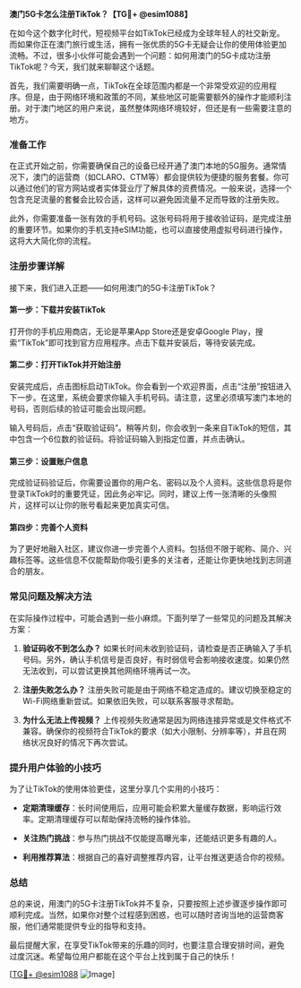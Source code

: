 **澳门5G卡怎么注册TikTok？【TG💪+ @esim1088】**

在如今这个数字化时代，短视频平台如TikTok已经成为全球年轻人的社交新宠。而如果你正在澳门旅行或生活，拥有一张优质的5G卡无疑会让你的使用体验更加流畅。不过，很多小伙伴可能会遇到一个问题：如何用澳门的5G卡成功注册TikTok呢？今天，我们就来聊聊这个话题。

首先，我们需要明确一点，TikTok在全球范围内都是一个非常受欢迎的应用程序。但是，由于网络环境和政策的不同，某些地区可能需要额外的操作才能顺利注册。对于澳门地区的用户来说，虽然整体网络环境较好，但还是有一些需要注意的地方。

### **准备工作**
在正式开始之前，你需要确保自己的设备已经开通了澳门本地的5G服务。通常情况下，澳门的运营商（如CLARO、CTM等）都会提供较为便捷的服务套餐。你可以通过他们的官方网站或者实体营业厅了解具体的资费情况。一般来说，选择一个包含充足流量的套餐会比较合适，这样可以避免因流量不足而导致的注册失败。

此外，你需要准备一张有效的手机号码。这张号码将用于接收验证码，是完成注册的重要环节。如果你的手机支持eSIM功能，也可以直接使用虚拟号码进行操作，这将大大简化你的流程。

### **注册步骤详解**
接下来，我们进入正题——如何用澳门的5G卡注册TikTok？

#### **第一步：下载并安装TikTok**
打开你的手机应用商店，无论是苹果App Store还是安卓Google Play，搜索“TikTok”即可找到官方应用程序。点击下载并安装后，等待安装完成。

#### **第二步：打开TikTok并开始注册**
安装完成后，点击图标启动TikTok。你会看到一个欢迎界面，点击“注册”按钮进入下一步。在这里，系统会要求你输入手机号码。请注意，这里必须填写澳门本地的号码，否则后续的验证可能会出现问题。

输入号码后，点击“获取验证码”。稍等片刻，你会收到一条来自TikTok的短信，其中包含一个6位数的验证码。将验证码输入到指定位置，并点击确认。

#### **第三步：设置账户信息**
完成验证码验证后，你需要设置你的用户名、密码以及个人资料。这些信息将是你登录TikTok时的重要凭证，因此务必牢记。同时，建议上传一张清晰的头像照片，这样可以让你的账号看起来更加真实可信。

#### **第四步：完善个人资料**
为了更好地融入社区，建议你进一步完善个人资料。包括但不限于昵称、简介、兴趣标签等。这些信息不仅能帮助你吸引更多的关注者，还能让你更快地找到志同道合的朋友。

### **常见问题及解决方法**
在实际操作过程中，可能会遇到一些小麻烦。下面列举了一些常见的问题及其解决方案：

1. **验证码收不到怎么办？**
   如果长时间未收到验证码，请检查是否正确输入了手机号码。另外，确认手机信号是否良好，有时弱信号会影响接收速度。如果仍然无法收到，可以尝试更换其他网络环境再试一次。

2. **注册失败怎么办？**
   注册失败可能是由于网络不稳定造成的。建议切换至稳定的Wi-Fi网络重新尝试。如果依旧失败，可以联系客服寻求帮助。

3. **为什么无法上传视频？**
   上传视频失败通常是因为网络连接异常或是文件格式不兼容。确保你的视频符合TikTok的要求（如大小限制、分辨率等），并且在网络状况良好的情况下再次尝试。

### **提升用户体验的小技巧**
为了让TikTok的使用体验更佳，这里分享几个实用的小技巧：

- **定期清理缓存**：长时间使用后，应用可能会积累大量缓存数据，影响运行效率。定期清理缓存可以帮助保持流畅的操作体验。
  
- **关注热门挑战**：参与热门挑战不仅能提高曝光率，还能结识更多有趣的人。

- **利用推荐算法**：根据自己的喜好调整推荐内容，让平台推送更适合你的视频。

### **总结**
总的来说，用澳门的5G卡注册TikTok并不复杂，只要按照上述步骤逐步操作即可顺利完成。当然，如果你对整个过程感到困惑，也可以随时咨询当地的运营商客服，他们通常能提供专业的指导和支持。

最后提醒大家，在享受TikTok带来的乐趣的同时，也要注意合理安排时间，避免过度沉迷。希望每位用户都能在这个平台上找到属于自己的快乐！

[[TG💪+ @esim1088](https://t.me/s/esim1088) ![Image](https://i.postimg.cc/4NQfJmqS/Snipaste-2025-05-13-00-14-12.png)]